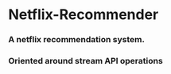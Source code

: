 # Netflix-Recommender
### A netflix recommendation system.
### Oriented around stream API operations